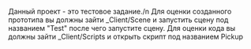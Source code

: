 Данный проект - это тестовое задание./n
Для оценки созданного прототипа вы должны зайти _Client/Scene и запустить сцену под названием "Test" после чего запустите сцену.
Для оценки кода вы должны зайти _Client/Scripts и открыть скрипт под названием Pickup
